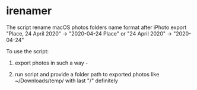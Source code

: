 # irenamer
The script rename macOS photos folders name format after iPhoto export 
"Place, 24 April 2020" -> "2020-04-24 Place" or 
"24 April 2020" -> "2020-04-24"

To use the script:
1) export photos in such a way - 

2) run script and provide a folder path to exported photos like ~/Downloads/temp/ with last "/" definitely
